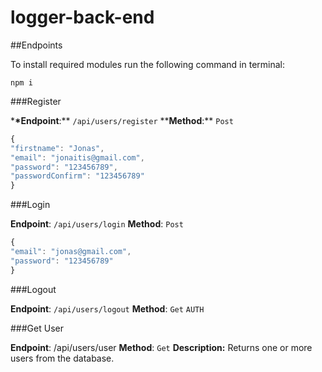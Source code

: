 # logger-back-end

##Endpoints

To install required modules run the following command in terminal:

`npm i`

###Register

\***\*Endpoint**:** `/api/users/register`
\*\***Method**:** `Post`

```js
{
"firstname": "Jonas",
"email": "jonaitis@gmail.com",
"password": "123456789",
"passwordConfirm": "123456789"
}
```

###Login

**Endpoint**: `/api/users/login`
**Method**: `Post`

```js
{
"email": "jonas@gmail.com",
"password": "123456789"
}
```

###Logout

**Endpoint**: `/api/users/logout`
**Method**: `Get` `AUTH`

###Get User

**Endpoint**: /api/users/user
**Method**: `Get`
**Description:** Returns one or more users from the database.
